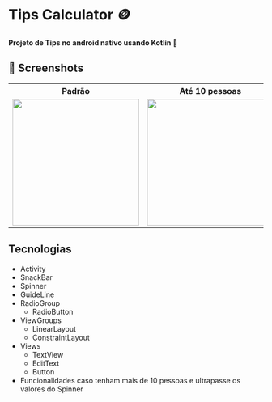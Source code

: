 # Tips Calculator 🪙
 <strong>Projeto de Tips no android nativo usando Kotlin 🚀 </strong>

## :camera_flash: Screenshots

<table>
  <tr>
    <th>
      <text>Padrão</text>  
    </th>
    <th>
      <text>Até 10 pessoas</text>  
    </th>
    <th>
      <text>mais de 10 pessoas</text>  
    </th>
    </tr>
    <tr>
    <td> <img src="https://github.com/user-attachments/assets/69ec34e7-11d9-48af-bbee-94dd67de1c57"width =250px ></td>
    <td><img src="https://github.com/user-attachments/assets/4734d6e5-e814-4739-8940-fdd99b43a864" width = 250px></td>
    <td><img src="https://github.com/user-attachments/assets/7e853a73-3d8b-463f-83b9-2de0974d9d71" width = 250px></td>
  </tr>
</table>

## Tecnologias
  - Activity
  - SnackBar
  - Spinner
  - GuideLine
  - RadioGroup
    -  RadioButton
  - ViewGroups
    - LinearLayout
    - ConstraintLayout
  - Views
    - TextView
    - EditText
    - Button
  - Funcionalidades caso tenham mais de 10 pessoas e ultrapasse os valores do Spinner


